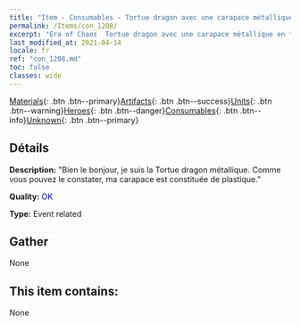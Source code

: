```yaml
---
title: "Item - Consumables - Tortue dragon avec une carapace métallique en forme de marmite"
permalink: /Items/con_1208/
excerpt: "Era of Chaos  Tortue dragon avec une carapace métallique en forme de marmite"
last_modified_at: 2021-04-14
locale: fr
ref: "con_1208.md"
toc: false
classes: wide
---
```

 [Materials](/fr/Items/){: .btn .btn--primary}[Artifacts](/fr/Items/Artifacts/){: .btn .btn--success}[Units](/fr/Items/Units/){: .btn .btn--warning}[Heroes](/fr/Items/Heroes/){: .btn .btn--danger}[Consumables](/fr/Items/Consumables/){: .btn .btn--info}[Unknown](/fr/Items/Unknown/){: .btn .btn--primary}

## Détails
 **Description:** \"Bien le bonjour, je suis la Tortue dragon métallique. Comme vous pouvez le constater, ma carapace est constituée de plastique.\"

 **Quality:** <span style="color: #0000CD">OK</span>

 **Type:** Event related

## Gather

  None

## This item contains:

  None

